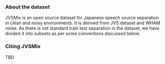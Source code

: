 ### About the dataset
JVSMix is an open source dataset for Japanese speech source separation in clean and noisy environments. It is derived from JVS dataset and WHAM noise. As there is not standard train test separation in the dataset, we have divided it into subsets as per some conventions discussed below.

### Citing JVSMix

TBD
